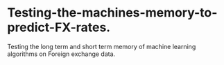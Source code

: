 # Testing-the-machines-memory-to-predict-FX-rates.
Testing the long term and short term memory of machine learning algorithms on Foreign exchange data.
